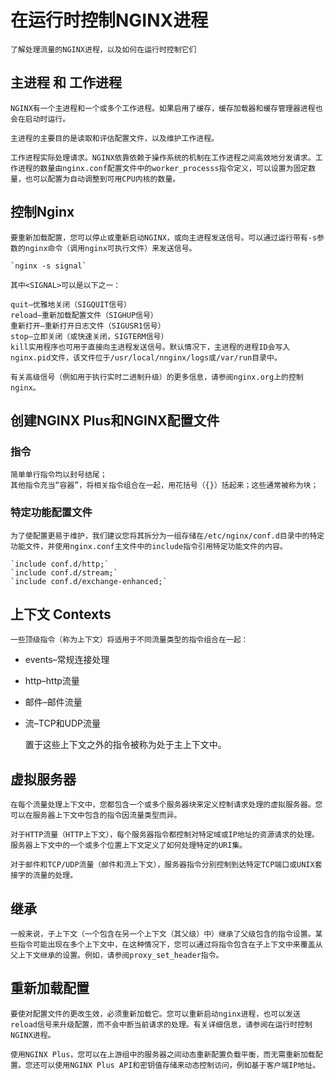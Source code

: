 # 在运行时控制NGINX进程

    了解处理流量的NGINX进程，以及如何在运行时控制它们

## 主进程 和 工作进程

    NGINX有一个主进程和一个或多个工作进程。如果启用了缓存，缓存加载器和缓存管理器进程也会在启动时运行。

    主进程的主要目的是读取和评估配置文件，以及维护工作进程。

    工作进程实际处理请求。NGINX依靠依赖于操作系统的机制在工作进程之间高效地分发请求。工作进程的数量由nginx.conf配置文件中的worker_processs指令定义，可以设置为固定数量，也可以配置为自动调整到可用CPU内核的数量。

## 控制Nginx

    要重新加载配置，您可以停止或重新启动NGINX，或向主进程发送信号。可以通过运行带有-s参数的nginx命令（调用nginx可执行文件）来发送信号。

    `nginx -s signal`

    其中<SIGNAL>可以是以下之一：

    quit–优雅地关闭（SIGQUIT信号）
    reload–重新加载配置文件（SIGHUP信号）
    重新打开–重新打开日志文件（SIGUSR1信号）
    stop–立即关闭（或快速关闭，SIGTERM信号）
    kill实用程序也可用于直接向主进程发送信号。默认情况下，主进程的进程ID会写入nginx.pid文件，该文件位于/usr/local/nnginx/logs或/var/run目录中。

    有关高级信号（例如用于执行实时二进制升级）的更多信息，请参阅nginx.org上的控制nginx。

## 创建NGINX Plus和NGINX配置文件

### 指令 
    简单单行指令均以封号结尾；
    其他指令充当“容器”，将相关指令组合在一起，用花括号（{}）括起来；这些通常被称为块；


### 特定功能配置文件

    为了使配置更易于维护，我们建议您将其拆分为一组存储在/etc/nginx/conf.d目录中的特定功能文件，并使用nginx.conf主文件中的include指令引用特定功能文件的内容。

    `include conf.d/http;`
    `include conf.d/stream;`
    `include conf.d/exchange-enhanced;`

## 上下文 Contexts

    一些顶级指令（称为上下文）将适用于不同流量类型的指令组合在一起：

* events–常规连接处理
* http–http流量
* 邮件–邮件流量
* 流–TCP和UDP流量

    置于这些上下文之外的指令被称为处于主上下文中。

## 虚拟服务器

    在每个流量处理上下文中，您都包含一个或多个服务器块来定义控制请求处理的虚拟服务器。您可以在服务器上下文中包含的指令因流量类型而异。

    对于HTTP流量（HTTP上下文），每个服务器指令都控制对特定域或IP地址的资源请求的处理。服务器上下文中的一个或多个位置上下文定义了如何处理特定的URI集。

    对于邮件和TCP/UDP流量（邮件和流上下文），服务器指令分别控制到达特定TCP端口或UNIX套接字的流量的处理。

## 继承
    一般来说，子上下文（一个包含在另一个上下文（其父级）中）继承了父级包含的指令设置。某些指令可能出现在多个上下文中，在这种情况下，您可以通过将指令包含在子上下文中来覆盖从父上下文继承的设置。例如，请参阅proxy_set_header指令。

## 重新加载配置

    要使对配置文件的更改生效，必须重新加载它。您可以重新启动nginx进程，也可以发送reload信号来升级配置，而不会中断当前请求的处理。有关详细信息，请参阅在运行时控制NGINX进程。

    使用NGINX Plus，您可以在上游组中的服务器之间动态重新配置负载平衡，而无需重新加载配置。您还可以使用NGINX Plus API和密钥值存储来动态控制访问，例如基于客户端IP地址。